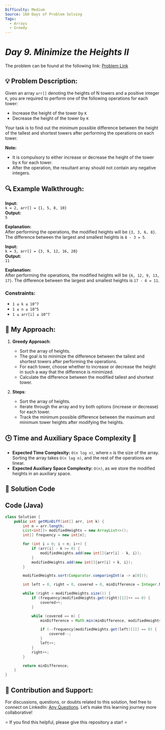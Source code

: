 ```yaml
---
Difficulty: Medium  
Source: 160 Days of Problem Solving  
Tags:
  - Arrays  
  - Greedy  
---
```


#  _Day 9. Minimize the Heights II_ 

The problem can be found at the following link: [Problem Link](https://www.geeksforgeeks.org/batch/gfg-160-problems/track/arrays-gfg-160/problem/minimize-the-heights3351)

## 💡 **Problem Description:**

Given an array `arr[]` denoting the heights of N towers and a positive integer `K`, you are required to perform one of the following operations for each tower:

- Increase the height of the tower by `K`
- Decrease the height of the tower by `K`

Your task is to find out the minimum possible difference between the height of the tallest and shortest towers after performing the operations on each tower.

**Note:**
- It is compulsory to either increase or decrease the height of the tower by `K` for each tower.
- After the operation, the resultant array should not contain any negative integers.

## 🔍 **Example Walkthrough:**

**Input:**  
`k = 2, arr[] = {1, 5, 8, 10}`  
**Output:**  
`5`  

**Explanation:**  
After performing the operations, the modified heights will be `{3, 3, 6, 8}`. The difference between the largest and smallest heights is `8 - 3 = 5`.

**Input:**  
`k = 3, arr[] = {3, 9, 12, 16, 20}`  
**Output:**  
`11`  

**Explanation:**  
After performing the operations, the modified heights will be `{6, 12, 9, 13, 17}`. The difference between the largest and smallest heights is `17 - 6 = 11`.

### Constraints:
- `1 ≤ k ≤ 10^7`
- `1 ≤ n ≤ 10^5`
- `1 ≤ arr[i] ≤ 10^7`

## 🎯 **My Approach:**

1. **Greedy Approach**:
   - Sort the array of heights.
   - The goal is to minimize the difference between the tallest and shortest towers after performing the operations.
   - For each tower, choose whether to increase or decrease the height in such a way that the difference is minimized.
   - Calculate the difference between the modified tallest and shortest tower.

2. **Steps**:
   - Sort the array of heights.
   - Iterate through the array and try both options (increase or decrease) for each tower.
   - Track the minimum possible difference between the maximum and minimum tower heights after modifying the heights.

## 🕒 **Time and Auxiliary Space Complexity** 📝

- **Expected Time Complexity:** `O(n log n)`, where `n` is the size of the array. Sorting the array takes `O(n log n)`, and the rest of the operations are linear.
- **Expected Auxiliary Space Complexity:** `O(n)`, as we store the modified heights in an auxiliary space.

## 📝 **Solution Code**

## Code (Java)

```java
class Solution {
    public int getMinDiff(int[] arr, int k) {
        int n = arr.length;
        List<int[]> modifiedHeights = new ArrayList<>();
        int[] frequency = new int[n];

        for (int i = 0; i < n; i++) {
            if (arr[i] - k >= 0) {
                modifiedHeights.add(new int[]{arr[i] - k, i});
            }
            modifiedHeights.add(new int[]{arr[i] + k, i});
        }

        modifiedHeights.sort(Comparator.comparingInt(a -> a[0]));

        int left = 0, right = 0, covered = 0, minDifference = Integer.MAX_VALUE;

        while (right < modifiedHeights.size()) {
            if (frequency[modifiedHeights.get(right)[1]]++ == 0) {
                covered++;
            }

            while (covered == n) {
                minDifference = Math.min(minDifference, modifiedHeights.get(right)[0] - modifiedHeights.get(left)[0]);

                if (--frequency[modifiedHeights.get(left)[1]] == 0) {
                    covered--;
                }
                left++;
            }
            right++;
        }

        return minDifference;
    }
}
```

## 🎯 **Contribution and Support:**

For discussions, questions, or doubts related to this solution, feel free to connect on LinkedIn: [Any Questions](https://www.linkedin.com/in/sanjana-yadav007). Let’s make this learning journey more collaborative!  

⭐ If you find this helpful, please give this repository a star! ⭐  

